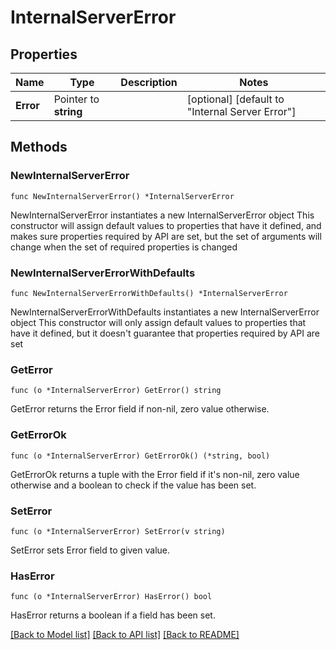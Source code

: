 # InternalServerError

## Properties

Name | Type | Description | Notes
------------ | ------------- | ------------- | -------------
**Error** | Pointer to **string** |  | [optional] [default to "Internal Server Error"]

## Methods

### NewInternalServerError

`func NewInternalServerError() *InternalServerError`

NewInternalServerError instantiates a new InternalServerError object
This constructor will assign default values to properties that have it defined,
and makes sure properties required by API are set, but the set of arguments
will change when the set of required properties is changed

### NewInternalServerErrorWithDefaults

`func NewInternalServerErrorWithDefaults() *InternalServerError`

NewInternalServerErrorWithDefaults instantiates a new InternalServerError object
This constructor will only assign default values to properties that have it defined,
but it doesn't guarantee that properties required by API are set

### GetError

`func (o *InternalServerError) GetError() string`

GetError returns the Error field if non-nil, zero value otherwise.

### GetErrorOk

`func (o *InternalServerError) GetErrorOk() (*string, bool)`

GetErrorOk returns a tuple with the Error field if it's non-nil, zero value otherwise
and a boolean to check if the value has been set.

### SetError

`func (o *InternalServerError) SetError(v string)`

SetError sets Error field to given value.

### HasError

`func (o *InternalServerError) HasError() bool`

HasError returns a boolean if a field has been set.


[[Back to Model list]](../README.md#documentation-for-models) [[Back to API list]](../README.md#documentation-for-api-endpoints) [[Back to README]](../README.md)



